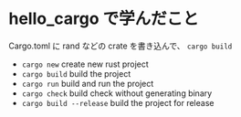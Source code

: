 # hello_cargo で学んだこと

Cargo.toml に rand などの crate を書き込んで、 `cargo build`

- `cargo new` create new rust project
- `cargo build` build the project
- `cargo run` build and run the project
- `cargo check` build check without generating binary
- `cargo build --release` build the project for release
